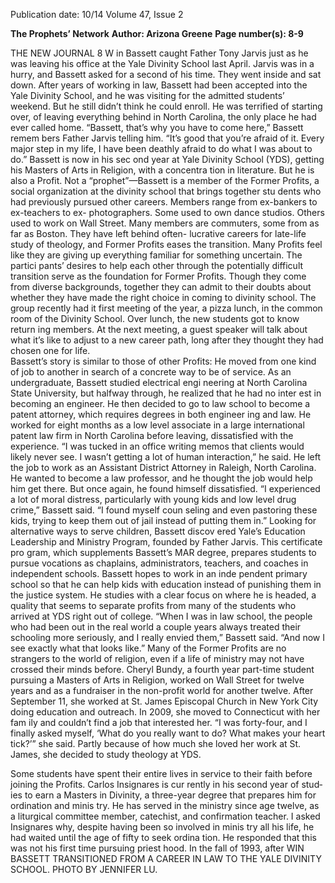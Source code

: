 Publication date: 10/14
Volume 47, Issue 2

**The Prophets’ Network**
**Author: Arizona Greene**
**Page number(s): 8-9**

THE NEW JOURNAL
8
W
in Bassett caught Father 
Tony Jarvis just as he 
was leaving his office at the Yale 
Divinity School last April. Jarvis 
was in a hurry, and Bassett asked 
for a second of his time. They went 
inside and sat down. After years of 
working in law, Bassett had been 
accepted into the Yale Divinity 
School, and he was visiting for 
the admitted students’ weekend. 
But he still didn’t think he could 
enroll. He was terrified of starting 
over, of leaving everything behind 
in North Carolina, the only place 
he had ever called home.
“Bassett, that’s why you have 
to come here,” Bassett remem­
bers Father Jarvis telling him. “It’s 
good that you’re afraid of it. Every 
major step in my life, I have been 
deathly afraid to do what I was 
about to do.”
Bassett is now in his sec­
ond year at Yale Divinity School 
(YDS), getting his Masters of Arts 
in Religion, with a concentra­
tion in literature. But he is also a 
Profit. Not a “prophet”—Bassett is 
a member of the Former Profits, a 
social organization at the divinity 
school that brings together stu­
dents who had previously pursued 
other careers. Members range from 
ex-bankers to ex-teachers to ex-
photographers. Some used to own 
dance studios. Others used to work 
on Wall Street. Many members are 
commuters, some from as far as 
Boston. They have left behind often-
lucrative careers for late-life study 
of theology, and Former Profits 
eases the transition.
Many Profits feel like they are 
giving up everything familiar for 
something uncertain. The partici­
pants’ desires to help each other 
through the potentially difficult 
transition serve as the foundation 
for Former Profits. Though they 
come from diverse backgrounds, 
together they can admit to their 
doubts about whether they have 
made the right choice in coming to 
divinity school.
The group recently had it 
first meeting of the year, a pizza 
lunch, in the common room of the 
Divinity School. Over lunch, the 
new students got to know return­
ing members. At the next meeting, 
a guest speaker will talk about what 
it’s like to adjust to a new career 
path, long after they thought they 
had chosen one for life.  
Bassett’s story is similar to 
those of other Profits: He moved 
from one kind of job to another 
in search of a concrete way to be 
of service. As an undergraduate, 
Bassett studied electrical engi­
neering at North Carolina State 
University, but halfway through, 
he realized that he had no inter­
est in becoming an engineer. He 
then decided to go to law school 
to become a patent attorney, which 
requires degrees in both engineer­
ing and law. He worked for eight 
months as a low level associate in a 
large international patent law firm 
in North Carolina before leaving, 
dissatisfied with the experience.
“I was tucked in an office 
writing memos that clients would 
likely never see. I wasn’t getting a 
lot of human interaction,” he said.
He left the job to work as 
an Assistant District Attorney in 
Raleigh, North Carolina. He wanted 
to become a law professor, and he 
thought the job would help him 
get there. But once again, he found 
himself dissatisfied.
“I experienced a lot of moral 
distress, particularly with young 
kids and low level drug crime,” 
Bassett said. “I found myself coun­
seling and even pastoring these 
kids, trying to keep them out of 
jail instead of putting them in.” 
Looking for alternative ways 
to serve children, Bassett discov­
ered Yale’s Education Leadership 
and Ministry Program, founded by 
Father Jarvis. This certificate pro­
gram, which supplements Bassett’s 
MAR degree, prepares students 
to pursue vocations as chaplains, 
administrators, 
teachers, 
and 
coaches in independent schools. 
Bassett hopes to work in an inde­
pendent primary school so that 
he can help kids with education 
instead of punishing them in the 
justice system. 
He studies with a clear focus 
on where he is headed, a quality 
that seems to separate profits from 
many of the students who arrived 
at YDS right out of college. “When 
I was in law school, the people 
who had been out in the real world 
a couple years always treated their 
schooling more seriously, and I 
really envied them,” Bassett said. 
“And now I see exactly what that 
looks like.”
Many of the Former Profits 
are no strangers to the world of 
religion, even if a life of ministry 
may not have crossed their minds 
before. Cheryl Bundy, a fourth 
year part-time student pursuing a 
Masters of Arts in Religion, worked 
on Wall Street for twelve years and 
as a fundraiser in the non-profit 
world for another twelve. After 
September 11, she worked at St. 
James Episcopal Church in New 
York City doing education and 
outreach. In 2009, she moved 
to Connecticut with her fam­
ily and couldn’t find a job that 
interested her.
“I was forty-four, and I finally 
asked myself, ‘What do you really 
want to do? What makes your 
heart tick?’” she said.
Partly because of how much 
she loved her work at St. James, 
she decided to study theology 
at YDS.

Some 
students 
have 
spent their entire lives in service 
to their faith before joining the 
Profits. Carlos Insignares is cur­
rently in his second year of stud­
ies to earn a Masters in Divinity, 
a three-year degree that prepares 
him for ordination and minis­
try. He has served in the ministry 
since age twelve, as a liturgical 
committee member, catechist, and 
confirmation teacher. 
I asked Insignares why, despite 
having been so involved in minis­
try all his life, he had waited until 
the age of fifty to seek ordina­
tion. He responded that this was 
not his first time pursuing priest­
hood. In the fall of 1993, after 
WIN BASSETT TRANSITIONED FROM A CAREER IN LAW 
TO THE YALE DIVINITY SCHOOL. PHOTO BY JENNIFER LU.